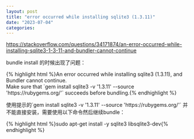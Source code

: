 ```yaml
---
layout: post
title: "error occurred while installing sqlite3 (1.3.11)"
date: "2023-07-04"
categories: 
---
```

<p><a href="https://stackoverflow.com/questions/34171874/an-error-occurred-while-installing-sqlite3-1-3-11-and-bundler-cannot-continue">https://stackoverflow.com/questions/34171874/an-error-occurred-while-installing-sqlite3-1-3-11-and-bundler-cannot-continue</a></p>
<p>bundle install 的时候出现了问题：</p>
<p>{% highlight html %}An error occurred while installing sqlite3 (1.3.11), and Bundler cannot continue.<br />
Make sure that `gem install sqlite3 -v &#39;1.3.11&#39; --source &#39;https://rubygems.org/&#39;` succeeds before bundling.{% endhighlight %}</p>
<p>使用提示的`gem install sqlite3 -v &#39;1.3.11&#39; --source &#39;https://rubygems.org/&#39;` 并不能直接安装，需要使用以下命令然后继续bundle：</p>
{% highlight html %}sudo apt-get install -y sqlite3 libsqlite3-dev{% endhighlight %}
